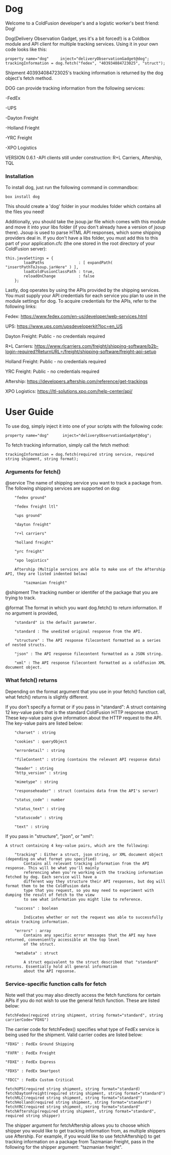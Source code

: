 # Dog

Welcome to a ColdFusion developer's and a logistic worker's best friend: Dog! 

Dog(Delivery Observation Gadget, yes it's a bit forced!) is a Coldbox module
and API client for multiple tracking services. Using it in your own code
looks like this:


```
property name="dog"     inject="deliveryObservationGadget@dog";
trackingInformation = dog.fetch("fedex", "403934084723025", "struct");
```


Shipment 403934084723025's tracking information is returned by the dog object's
fetch method.

DOG can provide tracking information from the following services:

-FedEx

-UPS

-Dayton Freight

-Holland Frieght

-YRC Freight

-XPO Logistics


VERSION 0.6.1
	-API clients still under construction: R+L Carriers, Aftership, TQL



### Installation

To install dog, just run the following command in commandbox:

```
box install dog
```

This should create a 'dog' folder in your modules folder which contains all
the files you need!

Additionally, you should take the jsoup.jar file which comes with this module and 
move it into your libs folder (if you don't already have a version of jsoup there).
Jsoup is used to parse HTML API responses, which some shipping providers deal in.
If you don't have a libs folder, you must add this to this part of your
application.cfc (the one stored in the root directory of your ColdFusion server):

```
this.javaSettings = {
		loadPaths               : [ expandPath( "insertPathToJsoup.jarHere" ) ],
		loadColdFusionClassPath : true,
		reloadOnChange          : false
	};
```

Lastly, dog operates by using the APIs provided by the shipping services.
You must supply your API credentials for each service you plan to use in
the module settings for dog. To acquire credentials for the APIs, refer
to the following links:


Fedex: https://www.fedex.com/en-us/developer/web-services.html

UPS: https://www.ups.com/upsdeveloperkit?loc=en_US

Dayton Freight: Public - no credentials required

R+L Carriers: https://www.rlcarriers.com/freight/shipping-software/b2b-login-required?ReturnURL=/freight/shipping-software/freight-api-setup

Holland Freight: Public - no credentials required

YRC Freight: Public - no credentials required

Aftership: https://developers.aftership.com/reference/get-trackings

XPO Logistics: https://ltl-solutions.xpo.com/help-center/api/


# User Guide

To use dog, simply inject it into one of your scripts with the following code:

```
property name="dog"      inject="deliveryObservationGadget@dog";
```

To fetch tracking information, simply call the fetch method:

```
trackingInformation = dog.fetch(required string service, required string shipment, string format);
```


### Arguments for fetch()

@service The name of shipping service you want to track a package from. The following shipping services are supported on dog:

		"fedex ground"
		
		"fedex freight ltl"
		
		"ups ground"
		
		"dayton freight"
		
		"r+l carriers"
		
		"holland freight"
		
		"yrc freight"
		
		"xpo logistics"
		
		Aftership (Multiple services are able to make use of the Aftership API, they are listed indented below)
		
			"tazmanian freight"
			
			
@shipment The tracking number or identifer of the package that you are trying to track.


@format The format in which you want dog.fetch() to return information. If no argument is provided,

		"standard" is the default parameter.
		
		"standard : The unedited original response from the API.
		
		"structure" : The API response filecontent formatted as a series of nested structs.
		
		"json" : The API response filecontent formatted as a JSON string.
		
		"xml" : The API response filecontent formatted as a coldfusion XML document object.
		


### What fetch() returns

Depending on the format argument that you use in your fetch() function call, what fetch()
returns is slightly different. 

If you don't specify a format or if you pass in "standard":
	A struct containing 12 key-value pairs that is the standard ColdFusion HTTP response
	struct. These key-value pairs give information about the HTTP request to the API.
	The key-value pairs are listed below:
	
		"charset" : string
		
		"cookies" : queryObject
		
		"errordetail" : string
		
		"fileContent" : string (contains the relevant API response data)
		
		"header" : string
		"http_version" : string
		
		"mimetype" : string
		
		"responseheader" : struct (contains data from the API's server)
		
		"status_code" : number
		
		"status_text" : string
		
		"statuscode" : string
		
		"text" : string
		

If you pass in "structure", "json", or "xml":

	A struct containing 4 key-value pairs, which are the following:
	
		"tracking" : Either a struct, json string, or XML document object (depending on what format you specified)
			Contains all relevant tracking information from the API response. This will be what you'll mainly
			referencing when you're working with the tracking information fetched by dog. Each service will have a
			different way they structure their API responses, but dog will format them to be the ColdFusion data
			type that you request, so you may need to experiment with dumping the result of fetch to the view
			to see what information you might like to reference.
			
		"success" : boolean
		
			Indicates whether or not the request was able to successfully obtain tracking information.
			
		"errors" : array
			Contains any specific error messages that the API may have returned, conveniently accessible at the top level
			of the struct.
			
		"metaData" : struct
		
			A struct equivalent to the struct described that "standard" returns. Essentially hold all general information
			about the API repsonse.


### Service-specific function calls for fetch
Note well that you may also directly access the fetch functions for certain APIs if you
do not wish to use the general fetch function. These are listed below:

```
fetchFedex(required string shipment, string format="standard", string carrierCode="FDXG")
```
The carrier code for fetchFedex() specifies what type of FedEx service is being used for the
shipment. Valid carrier codes are listed below:

    "FDXG" : FedEx Ground Shipping
    
    "FXFR" : FedEx Freight
    
    "FDXE" : FedEx Express
    
    "FDXS" : FedEx Smartpost
    
    "FDCC" : FedEx Custom Critical
    

```
fetchUPS(required string shipment, string format="standard)
fetchDaytonFreight(required string shipment, string format="standard")
fetchRLC(required string shipment, string format="standard")
fetchHolland(required string shipment, string format="standard")
fetchYRC(required string shipment, string format="standard"
fetchAftership(required string shipment, string format="standard",  required string shipper)
```
The shipper argument for fetchAftership allows you to choose which shipper you would like to get tracking information from,
as multiple shippers use Aftership. For example, if you would like to use fetchAftership() to get tracking information on 
a package from Tazmanian Freight, pass in the following for the shipper argument: "tazmanian freight".
